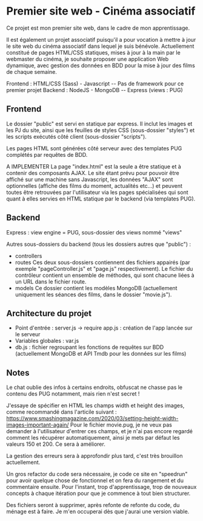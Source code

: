 # Premier site web - Cinéma associatif

Ce projet est mon premier site web, dans le cadre de mon apprentissage.

Il est également un projet associatif puisqu'il a pour vocation à mettre à jour le site web du cinéma associatif dans lequel je suis bénévole. Actuellement constitué de pages HTML/CSS statiques, mises à jour à la main par le webmaster du cinéma, je souhaite proposer une application Web dynamique, avec gestion des données en BDD pour la mise à jour des films de chaque semaine.

Frontend : HTML/CSS (Sass) - Javascript -- Pas de framework pour ce premier projet
Backend : NodeJS - MongoDB -- Express (views : PUG)

## Frontend

Le dossier "public" est servi en statique par express. Il inclut les images et les PJ du site, ainsi que les feuilles de styles CSS (sous-dossier "styles") et les scripts exécutés côté client (sous-dossier "scripts").

Les pages HTML sont générées côté serveur avec des templates PUG complétés par requêtes de BDD.

A IMPLEMENTER
La page "index.html" est la seule a être statique et à contenir des composants AJAX. Le site étant prévu pour pouvoir être affiché sur une machine sans Javascript, les données "AJAX" sont optionnelles (affiche des films du moment, actualités etc...) et peuvent toutes être retrouvées par l'utilisateur via les pages spécialisées qui sont quant à elles servies en HTML statique par le backend (via templates PUG).

## Backend

Express : view engine = PUG, sous-dossier des views nommé "views"

Autres sous-dossiers du backend (tous les dossiers autres que "public") :

- controllers
- routes
  Ces deux sous-dossiers contiennent des fichiers appairés (par exemple "pageController.js" et "page.js" respectivement). Le fichier du contrôleur contient un ensemble de méthodes, qui sont chacune liées à un URL dans le fichier route.
- models
  Ce dossier contient les modèles MongoDB (actuellement uniquement les séances des films, dans le dossier "movie.js").

## Architecture du projet

- Point d'entrée : server.js -> require app.js : création de l'app lancée sur le serveur
- Variables globales : var.js
- db.js : fichier regroupant les fonctions de requêtes sur BDD (actuellement MongoDB et API Tmdb pour les données sur les films)

## Notes

Le chat oublie des infos à certains endroits, obfuscat ne chasse pas le contenu des PUG notamment, mais rien n'est secret !

J'essaye de spécifier en HTML les champs width et height des images, comme recommandé dans l'articile suivant :
https://www.smashingmagazine.com/2020/03/setting-height-width-images-important-again/
Pour le fichier movie.pug, je ne veux pas demander à l'utilisateur d'entrer ces champs, et je n'ai pas encore regardé comment les récupérer automatiquement, ainsi je mets par défaut les valeurs 150 et 200. Ce sera à améliorer.

La gestion des erreurs sera à approfondir plus tard, c'est très brouillon actuellement.

Un gros refactor du code sera nécessaire, je code ce site en "speedrun" pour avoir quelque chose de fonctionnel et on fera du rangement et du commentaire ensuite. Pour l'instant, trop d'apprentissage, trop de nouveaux concepts à chaque itération pour que je commence à tout bien structurer.

Des fichiers seront à supprimer, après refonte de refonte du code, du ménage est à faire. Je m'en occuperai dès que j'aurai une version viable.
